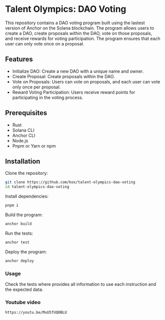 # Talent Olympics: DAO Voting

This repository contains a DAO voting program built using the lastest version of Anchor on the Solana blockchain. The program allows users to create a DAO, create proposals within the DAO, vote on those proposals, and receive rewards for voting participation. The program ensures that each user can only vote once on a proposal.

## Features

- Initialize DAO: Create a new DAO with a unique name and owner.
- Create Proposal: Create proposals within the DAO.
- Vote on Proposals: Users can vote on proposals, and each user can vote only once per proposal.
- Reward Voting Participation: Users receive reward points for participating in the voting process.

## Prerequisites

- Rust
- Solana CLI
- Anchor CLI
- Node.js
- Pnpm or Yarn or npm

## Installation

Clone the repository:

```bash
git clone https://github.com/kox/talent-olympics-dao-voting
cd talent-olympics-dao-voting
```

Install dependencies:

```bash
pnpm i
```

Build the program:

```bash
anchor build
```

Run the tests:

```bash
anchor test
```

Deploy the program:

```bash
anchor deploy
```

### Usage

Check the tests where provides all information to use each instruction and the expected data.


### Youtube video

`https://youtu.be/MuU5fUQ0BLU`